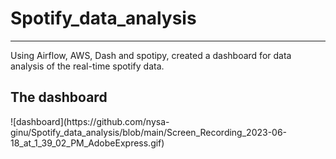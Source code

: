 # Spotify_data_analysis
<hr>
<p>Using Airflow, AWS, Dash and spotipy, created a dashboard for data analysis of the real-time spotify data.</p>

<h2>The dashboard</h2>
![dashboard](https://github.com/nysa-ginu/Spotify_data_analysis/blob/main/Screen_Recording_2023-06-18_at_1_39_02_PM_AdobeExpress.gif)
